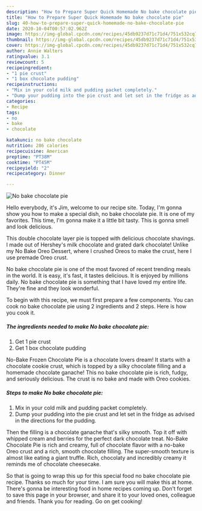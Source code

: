 ```yaml
---
description: "How to Prepare Super Quick Homemade No bake chocolate pie"
title: "How to Prepare Super Quick Homemade No bake chocolate pie"
slug: 40-how-to-prepare-super-quick-homemade-no-bake-chocolate-pie
date: 2020-10-04T00:57:02.962Z
image: https://img-global.cpcdn.com/recipes/45db9237d71c71d4/751x532cq70/no-bake-chocolate-pie-recipe-main-photo.jpg
thumbnail: https://img-global.cpcdn.com/recipes/45db9237d71c71d4/751x532cq70/no-bake-chocolate-pie-recipe-main-photo.jpg
cover: https://img-global.cpcdn.com/recipes/45db9237d71c71d4/751x532cq70/no-bake-chocolate-pie-recipe-main-photo.jpg
author: Annie Walters
ratingvalue: 3.1
reviewcount: 5
recipeingredient:
- "1 pie crust"
- "1 box chocolate pudding"
recipeinstructions:
- "Mix in your cold milk and pudding packet completely."
- "Dump your pudding into the pie crust and let set in the fridge as advised in the directions for the pudding."
categories:
- Recipe
tags:
- no
- bake
- chocolate

katakunci: no bake chocolate 
nutrition: 286 calories
recipecuisine: American
preptime: "PT38M"
cooktime: "PT45M"
recipeyield: "2"
recipecategory: Dinner

---
```



![No bake chocolate pie](https://img-global.cpcdn.com/recipes/45db9237d71c71d4/751x532cq70/no-bake-chocolate-pie-recipe-main-photo.jpg)

Hello everybody, it's Jim, welcome to our recipe site. Today, I'm gonna show you how to make a special dish, no bake chocolate pie. It is one of my favorites. This time, I'm gonna make it a little bit tasty. This is gonna smell and look delicious.

This double chocolate layer pie is topped with delicious chocolate shavings. I made out of Hershey&#39;s milk chocolate and grated dark chocolate! Unlike my No Bake Oreo Dessert, where I crushed Oreos to make the crust, here I use premade Oreo crust.

No bake chocolate pie is one of the most favored of recent trending meals in the world. It is easy, it's fast, it tastes delicious. It is enjoyed by millions daily. No bake chocolate pie is something that I have loved my entire life. They're fine and they look wonderful.


To begin with this recipe, we must first prepare a few components. You can cook no bake chocolate pie using 2 ingredients and 2 steps. Here is how you cook it.

<!--inarticleads1-->

##### The ingredients needed to make No bake chocolate pie:

1. Get 1 pie crust
1. Get 1 box chocolate pudding


No-Bake Frozen Chocolate Pie is a chocolate lovers dream! It starts with a chocolate cookie crust, which is topped by a silky chocolate filling and a homemade chocolate ganache! This no bake chocolate pie is rich, fudgy, and seriously delicious. The crust is no bake and made with Oreo cookies. 

<!--inarticleads2-->

##### Steps to make No bake chocolate pie:

1. Mix in your cold milk and pudding packet completely.
1. Dump your pudding into the pie crust and let set in the fridge as advised in the directions for the pudding.


Then the filling is a chocolate ganache that&#39;s silky smooth. Top it off with whipped cream and berries for the perfect dark chocolate treat. No-Bake Chocolate Pie is rich and creamy, full of chocolate flavor with a no-bake Oreo crust and a rich, smooth chocolate filling. The super-smooth texture is almost like eating a giant truffle. Rich, chocolaty and incredibly creamy it reminds me of chocolate cheesecake. 

So that is going to wrap this up for this special food no bake chocolate pie recipe. Thanks so much for your time. I am sure you will make this at home. There's gonna be interesting food in home recipes coming up. Don't forget to save this page in your browser, and share it to your loved ones, colleague and friends. Thank you for reading. Go on get cooking!
